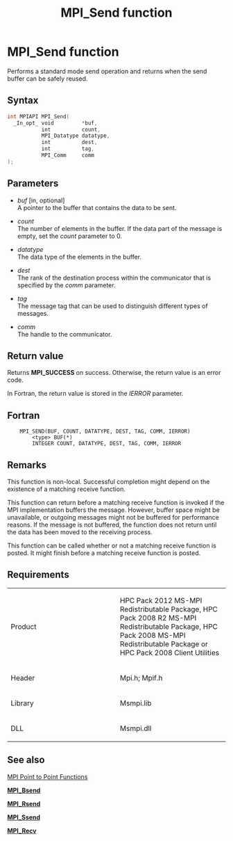 ﻿---
title: MPI_Send function
TOCTitle: MPI_Send function
ms:assetid: 02e5b56e-a813-46bc-8927-b9481b932830
ms:mtpsurl: https://msdn.microsoft.com/en-us/library/Dn473467(v=VS.85)
ms:contentKeyID: 59361002
ms.date: 03/28/2018
mtps_version: v=VS.85
f1_keywords:
- MPI_SEND
- mpif/MPI_Send
- mpi/MPI_SEND
dev_langs:
- C++
- C
api_location:
- Msmpi.dll
api_name:
- MPI_Send
api_type:
- DLLExport
product:
- Windows
topic_type:
- apiref
- kbSyntax
product_family_name: VS
ROBOTS: INDEX,FOLLOW
---

# MPI\_Send function

Performs a standard mode send operation and returns when the send buffer can be safely reused.

## Syntax

``` c++
int MPIAPI MPI_Send(
  _In_opt_ void         *buf,
           int          count,
           MPI_Datatype datatype,
           int          dest,
           int          tag,
           MPI_Comm     comm
);
```

## Parameters

  - *buf* \[in, optional\]  
    A pointer to the buffer that contains the data to be sent.

  - *count*  
    The number of elements in the buffer. If the data part of the message is empty, set the *count* parameter to 0.

  - *datatype*  
    The data type of the elements in the buffer.

  - *dest*  
    The rank of the destination process within the communicator that is specified by the *comm* parameter.

  - *tag*  
    The message tag that can be used to distinguish different types of messages.

  - *comm*  
    The handle to the communicator.

## Return value

Returns **MPI\_SUCCESS** on success. Otherwise, the return value is an error code.

In Fortran, the return value is stored in the *IERROR* parameter.

## Fortran

``` FORTRAN
    MPI_SEND(BUF, COUNT, DATATYPE, DEST, TAG, COMM, IERROR)
        <type> BUF(*)
        INTEGER COUNT, DATATYPE, DEST, TAG, COMM, IERROR
```

## Remarks

This function is non-local. Successful completion might depend on the existence of a matching receive function.

This function can return before a matching receive function is invoked if the MPI implementation buffers the message. However, buffer space might be unavailable, or outgoing messages might not be buffered for performance reasons. If the message is not buffered, the function does not return until the data has been moved to the receiving process.

This function can be called whether or not a matching receive function is posted. It might finish before a matching receive function is posted.

## Requirements

<table>
<colgroup>
<col style="width: 50%" />
<col style="width: 50%" />
</colgroup>
<tbody>
<tr class="odd">
<td><p>Product</p></td>
<td><p>HPC Pack 2012 MS-MPI Redistributable Package, HPC Pack 2008 R2 MS-MPI Redistributable Package, HPC Pack 2008 MS-MPI Redistributable Package or HPC Pack 2008 Client Utilities</p></td>
</tr>
<tr class="even">
<td><p>Header</p></td>
<td>Mpi.h;
Mpif.h</td>
</tr>
<tr class="odd">
<td><p>Library</p></td>
<td>Msmpi.lib</td>
</tr>
<tr class="even">
<td><p>DLL</p></td>
<td>Msmpi.dll</td>
</tr>
</tbody>
</table>


## See also

[MPI Point to Point Functions](mpi-point-to-point-functions.md)

[**MPI\_Bsend**](mpi-bsend-function.md)

[**MPI\_Rsend**](mpi-rsend-function.md)

[**MPI\_Ssend**](mpi-ssend-function.md)

[**MPI\_Recv**](mpi-recv-function.md)

